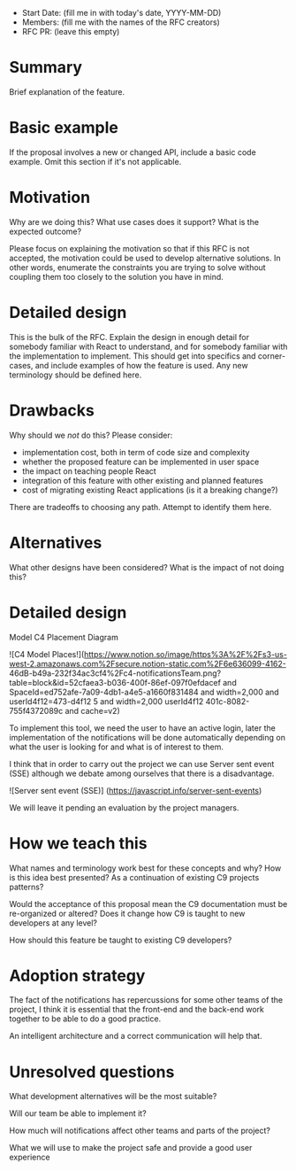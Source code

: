 - Start Date: (fill me in with today's date, YYYY-MM-DD)
- Members: (fill me with the names of the RFC creators)
- RFC PR: (leave this empty)

# Summary

Brief explanation of the feature.

# Basic example

If the proposal involves a new or changed API, include a basic code example.
Omit this section if it's not applicable.

# Motivation

Why are we doing this? What use cases does it support? What is the expected
outcome?

Please focus on explaining the motivation so that if this RFC is not accepted,
the motivation could be used to develop alternative solutions. In other words,
enumerate the constraints you are trying to solve without coupling them too
closely to the solution you have in mind.

# Detailed design

This is the bulk of the RFC. Explain the design in enough detail for somebody
familiar with React to understand, and for somebody familiar with the
implementation to implement. This should get into specifics and corner-cases,
and include examples of how the feature is used. Any new terminology should be
defined here.

# Drawbacks

Why should we *not* do this? Please consider:

- implementation cost, both in term of code size and complexity
- whether the proposed feature can be implemented in user space
- the impact on teaching people React
- integration of this feature with other existing and planned features
- cost of migrating existing React applications (is it a breaking change?)

There are tradeoffs to choosing any path. Attempt to identify them here.

# Alternatives

What other designs have been considered? What is the impact of not doing this?

# Detailed design

Model C4 Placement Diagram

![C4 Model Places!](https://www.notion.so/image/https%3A%2F%2Fs3-us-west-2.amazonaws.com%2Fsecure.notion-static.com%2F6e636099-4162- 46dB-b49a-232f34ac3cf4%2Fc4-notificationsTeam.png?table=block&id=52cfaea3-b036-400f-86ef-097f0efdacef and SpaceId=ed752afe-7a09-4db1-a4e5-a1660f831484 and width=2,000 and userId4f12=473-d4f12 5 and width=2,000 userId4f12 401c-8082-755f4372089c and cache=v2)

To implement this tool, we need the user to have an active login, later the implementation of the notifications will be done automatically depending on what the user is looking for and what is of interest to them.

I think that in order to carry out the project we can use Server sent event (SSE) although we debate among ourselves that there is a disadvantage.

![Server sent event (SSE)]
(https://javascript.info/server-sent-events)

We will leave it pending an evaluation by the project managers.

# How we teach this

What names and terminology work best for these concepts and why? How is this
idea best presented? As a continuation of existing C9 projects patterns?

Would the acceptance of this proposal mean the C9 documentation must be
re-organized or altered? Does it change how C9 is taught to new developers
at any level?

How should this feature be taught to existing C9 developers?

# Adoption strategy

The fact of the notifications has repercussions for some other teams of the project, I think it is essential that the front-end and the back-end work together to be able to do a good practice.

An intelligent architecture and a correct communication will help that.

# Unresolved questions

What development alternatives will be the most suitable?

Will our team be able to implement it?

How much will notifications affect other teams and parts of the project?

What we will use to make the project safe and provide a good user experience
